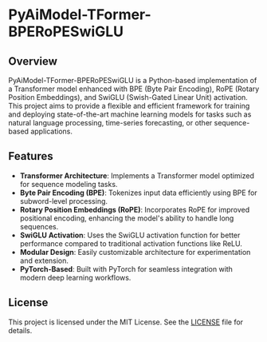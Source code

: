 # PyAiModel-TFormer-BPERoPESwiGLU

## Overview
PyAiModel-TFormer-BPERoPESwiGLU is a Python-based implementation of a Transformer model enhanced with BPE (Byte Pair Encoding), RoPE (Rotary Position Embeddings), and SwiGLU (Swish-Gated Linear Unit) activation. This project aims to provide a flexible and efficient framework for training and deploying state-of-the-art machine learning models for tasks such as natural language processing, time-series forecasting, or other sequence-based applications.

## Features
- **Transformer Architecture**: Implements a Transformer model optimized for sequence modeling tasks.
- **Byte Pair Encoding (BPE)**: Tokenizes input data efficiently using BPE for subword-level processing.
- **Rotary Position Embeddings (RoPE)**: Incorporates RoPE for improved positional encoding, enhancing the model's ability to handle long sequences.
- **SwiGLU Activation**: Uses the SwiGLU activation function for better performance compared to traditional activation functions like ReLU.
- **Modular Design**: Easily customizable architecture for experimentation and extension.
- **PyTorch-Based**: Built with PyTorch for seamless integration with modern deep learning workflows.

## License
This project is licensed under the MIT License. See the [LICENSE](LICENSE) file for details.
